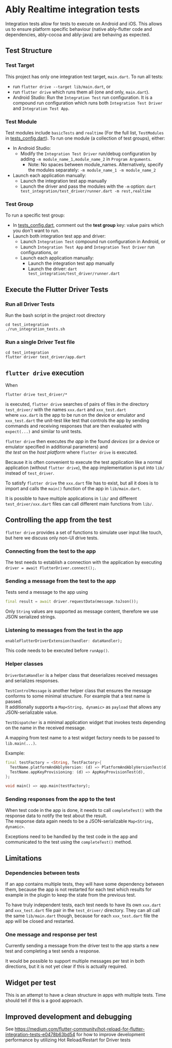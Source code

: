 # Ably Realtime integration tests

Integration tests allow for tests to execute on Android and iOS. This allows us to ensure
platform specific behaviour (native ably-flutter code and dependencies, ably-cocoa and ably-java)
are behaving as expected.

## Test Structure 

### Test Target

This project has only one integration test target, `main.dart`. 
To run all tests: 
 - run `flutter drive --target lib/main.dart`, or 
 - run `flutter drive` which runs them all (one and only, `main.dart`).
 - Android Studio: Run the `Integration Test` run configuration. It is a compound run configuration which runs both `Integration Test Driver` and `Integration Test App`.

### Test Module

Test modules include `basicTests` and `realtime` (For the full list, `TestModules` in [tests_config.dart](./test_driver/tests_config.dart)). To run one module (a collection of test groups), either:
- In Android Studio: 
  - Modify the `Integration Test Driver` run/debug configuration by adding `-m module_name_1,module_name_2` in `Program Arguments`.
    - Note: No spaces between module_names. Alternatively, specify the modules separately: `-m module_name_1 -m module_name_2` 
- Launch each application manually:
  - Launch the integration test app manually
  - Launch the driver and pass the modules with the `-m` option: `dart test_integration/test_driver/runner.dart -m rest,realtime`

### Test Group

To run a specific test group:
- In [tests_config.dart](test_driver/tests_config.dart), comment out the **test group** key: value pairs which you don't want to run.
- Launch both integration test app and driver:
  - Launch `Integration Test` compound run configuration in Android, or
  - Launch `Integration Test App` and `Integration Test Driver` run configurations, or
  - Launch each application manually:
    - Launch the integration test app manually
    - Launch the driver: `dart test_integration/test_driver/runner.dart`

## Execute the Flutter Driver Tests

### Run all Driver Tests
Run the bash script in the project root directory

``` shell
cd test_integration
./run_integration_tests.sh
```

### Run a single Driver Test file

```shell
cd test_integration
flutter driver test_driver/app.dart
```

## `flutter drive` execution

When 

``` shell
flutter drive test_driver/*
```

is executed, `flutter drive` searches of pairs of files in the
directory `test_driver/` with the names `xxx.dart` and `xxx_test.dart`  
where `xxx.dart` is the app to be run on the device or emulator and  
`xxx_test.dart` the unit-test like test that controls the app by
sending commands and receiving responses that are then evaluated with
`expect(...)` and similar to unit tests.

`flutter drive` then executes *the app* in the found *devices* (or a
device or emulator specified in additional parameters) and  
*the test* on the *host platform* where `flutter drive` is executed.

Because it is often convenient to execute the test application like a
normal application (without `flutter drive`), the app implementation
is put into `lib/` instead of `test_driver`.

To satisfy `flutter drive` the `xxx.dart` file has to exist, but all
it does is to import and calls the `main()` function of the app in
`lib/main.dart`.

It is possible to have multiple applications in `lib/` and different
`test_driver/xxx.dart` files can call different main functions from
`lib/`.

## Controlling the app from the test

`flutter drive` provides a set of functions to simulate user input
like touch, but here we discuss only non-UI drive tests.

### Connecting from the test to the app

The test needs to establish a connection with the application by
executing `driver = await FlutterDriver.connect();`.

### Sending a message from the test to the app

Tests send a message to the app using

``` dart
final result = await driver.requestData(message.toJson());
```

Only `String` values are supported as message content, therefore we
use JSON serialized strings.

### Listening to messages from the test in the app

``` dart
enableFlutterDriverExtension(handler: dataHandler);
```
This code needs to be executed before `runApp()`.

### Helper classes

`DriverDataHandler` is a helper class that deserializes received
messages and serializes responses.

`TestControlMessage` is another helper class that ensures the message
conforms to some minimal structure. For example that a test name is
passed.  
It additionally supports a `Map<String, dynamic>` as `payload` that
allows any JSON-serializable value.

`TestDispatcher` is a minimal application widget that invokes tests
depending on the name in the received message.

A mapping from test name to a test widget factory needs to be passed
to `lib.main(...)`.

Example:

``` dart
final testFactory = <String, TestFactory>{
  TestName.platformAndAblyVersion: (d) => PlatformAndAblyVersionTest(d),
  TestName.appKeyProvisioning: (d) => AppKeyProvisionTest(d),
};

void main() => app.main(testFactory);
```

### Sending responses from the app to the test

When test code in the app is done, it needs to call `completeTest()`
with the response data to notify the test about the result.  
The response data again needs to be a JSON-serializable `Map<String,
dynamic>`.

Exceptions need to be handled by the test code in the app and
communicated to the test using the `completeTest()` method.

## Limitations
### Dependencies between tests
If an app contains multiple tests, they will have some dependency
between them, because the app is not restarted for each test which
results for example in the plugin to keep the state from the previous
test.

To have truly independent tests, each test needs to have its own
`xxx.dart` and `xxx_test.dart` file pair in the `test_driver/`
directory.
They can all call the same `lib/main.dart` though, because
for each `xxx_test.dart` file the app will be closed and restarted.

### One message and response per test
Currently sending a message from the driver test to the app starts a
new test and completing a test sends a response.

It would be possible to support multiple messages per test in both
directions, but it is not yet clear if this is actually required.

## Widget per test

This is an attempt to have a clean structure in apps with multiple
tests. Time should tell if this is a good approach.

## Improved development and debugging

See
https://medium.com/flutter-community/hot-reload-for-flutter-integration-tests-e0478b63bd54
for how to improve development performance by utilizing Hot
Reload/Restart for Driver tests
